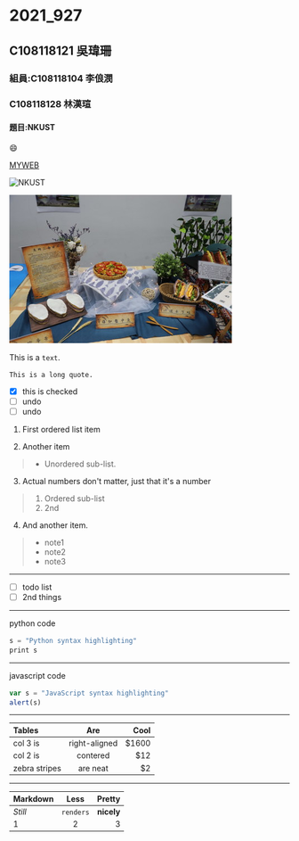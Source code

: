 # 2021_927

## C108118121 吳瑋珊

### 組員:C108118104 李俍潣
###      C108118128 林漢瑄

#### 題目:NKUST

😄

[MYWEB](https://www.nkust.edu.tw/)

![NKUST](https://www.nkust.edu.tw/var/file/0/1000/img/513/182513897.png "高科大")

![new fig](fig3.jpg "fig3")

This is a `text`.

```
This is a long quote.
```

- [x] this is checked
- [ ] undo
- [ ] undo

1. First ordered list item

2. Another item

> * Unordered sub-list.

3. Actual numbers don't matter, just that it's a number

> 1. Ordered sub-list
> 2. 2nd

4. And another item.

> * note1
> * note2
> * note3

***

- [ ] todo list
- [ ] 2nd things

***

python code

```js
s = "Python syntax highlighting"
print s
```

***

javascript code

```js
var s = "JavaScript syntax highlighting"
alert(s)
```

***

| Tables | Are | Cool |
|:--------------|:-------------:|-----:|
| col 3 is      | right-aligned | $1600|
| col 2 is      | contered      |   $12|
| zebra stripes | are neat      |    $2|

***

| Markdown | Less | Pretty |
|:--------|:-------:|-------:|
| *Still*   | `renders` | **nicely** |
| 1       |    2    |      3 |
